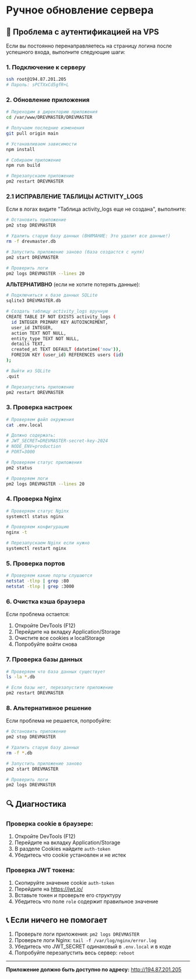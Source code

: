 # Ручное обновление сервера

## 🔧 Проблема с аутентификацией на VPS

Если вы постоянно перенаправляетесь на страницу логина после успешного входа, выполните следующие шаги:

### 1. Подключение к серверу

```bash
ssh root@194.87.201.205
# Пароль: sPCTXxCd5gfR+L
```

### 2. Обновление приложения

```bash
# Переходим в директорию приложения
cd /var/www/DREVMASTER/DREVMASTER

# Получаем последние изменения
git pull origin main

# Устанавливаем зависимости
npm install

# Собираем приложение
npm run build

# Перезапускаем приложение
pm2 restart DREVMASTER
```

### 2.1 ИСПРАВЛЕНИЕ ТАБЛИЦЫ ACTIVITY_LOGS

Если в логах видите "Таблица activity_logs еще не создана", выполните:

```bash
# Остановить приложение
pm2 stop DREVMASTER

# Удалить старую базу данных (ВНИМАНИЕ: Это удалит все данные!)
rm -f drevmaster.db

# Запустить приложение заново (база создастся с нуля)
pm2 start DREVMASTER

# Проверить логи
pm2 logs DREVMASTER --lines 20
```

**АЛЬТЕРНАТИВНО** (если не хотите потерять данные):

```bash
# Подключиться к базе данных SQLite
sqlite3 DREVMASTER.db

# Создать таблицу activity_logs вручную
CREATE TABLE IF NOT EXISTS activity_logs (
  id INTEGER PRIMARY KEY AUTOINCREMENT,
  user_id INTEGER,
  action TEXT NOT NULL,
  entity_type TEXT NOT NULL,
  details TEXT,
  created_at TEXT DEFAULT (datetime('now')),
  FOREIGN KEY (user_id) REFERENCES users (id)
);

# Выйти из SQLite
.quit

# Перезапустить приложение
pm2 restart DREVMASTER
```

### 3. Проверка настроек

```bash
# Проверяем файл окружения
cat .env.local

# Должно содержать:
# JWT_SECRET=DREVMASTER-secret-key-2024
# NODE_ENV=production
# PORT=3000

# Проверяем статус приложения
pm2 status

# Проверяем логи
pm2 logs DREVMASTER --lines 20
```

### 4. Проверка Nginx

```bash
# Проверяем статус Nginx
systemctl status nginx

# Проверяем конфигурацию
nginx -t

# Перезапускаем Nginx если нужно
systemctl restart nginx
```

### 5. Проверка портов

```bash
# Проверяем какие порты слушаются
netstat -tlnp | grep :80
netstat -tlnp | grep :3000
```

### 6. Очистка кэша браузера

Если проблема остается:

1. Откройте DevTools (F12)
2. Перейдите на вкладку Application/Storage
3. Очистите все cookies и localStorage
4. Попробуйте войти снова

### 7. Проверка базы данных

```bash
# Проверяем что база данных существует
ls -la *.db

# Если базы нет, перезапустите приложение
pm2 restart DREVMASTER
```

### 8. Альтернативное решение

Если проблема не решается, попробуйте:

```bash
# Остановить приложение
pm2 stop DREVMASTER

# Удалить старую базу данных
rm -f *.db

# Запустить приложение заново
pm2 start DREVMASTER

# Проверить логи
pm2 logs DREVMASTER
```

## 🔍 Диагностика

### Проверка cookie в браузере:

1. Откройте DevTools (F12)
2. Перейдите на вкладку Application/Storage
3. В разделе Cookies найдите `auth-token`
4. Убедитесь что cookie установлен и не истек

### Проверка JWT токена:

1. Скопируйте значение cookie `auth-token`
2. Перейдите на https://jwt.io/
3. Вставьте токен и проверьте его структуру
4. Убедитесь что поле `role` содержит правильное значение

## 📞 Если ничего не помогает

1. Проверьте логи приложения: `pm2 logs DREVMASTER`
2. Проверьте логи Nginx: `tail -f /var/log/nginx/error.log`
3. Убедитесь что JWT_SECRET одинаковый в `.env.local` и в коде
4. Попробуйте перезапустить весь сервер: `reboot`

---

**Приложение должно быть доступно по адресу:** http://194.87.201.205
